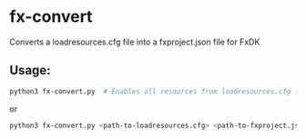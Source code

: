 # fx-convert
Converts a loadresources.cfg file into a fxproject.json file for FxDK

## Usage:

```bash
python3 fx-convert.py  # Enables all resources from loadresources.cfg in fxproject.json
```
or
```bash
python3 fx-convert.py <path-to-loadresources.cfg> <path-to-fxproject.json>
```
